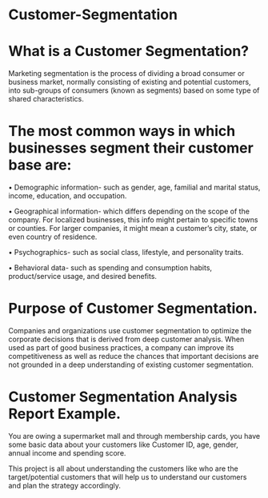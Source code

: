 # Customer-Segmentation

# What is a Customer Segmentation?

Marketing segmentation is the process of dividing a broad consumer or business market, 
normally consisting of existing and potential customers, into sub-groups of consumers 
(known as segments) based on some type of shared characteristics.

# The most common ways in which businesses segment their customer base are:

• Demographic information- such as gender, age, familial and marital status, income, 
education, and occupation.

• Geographical information- which differs depending on the scope of the company. For 
localized businesses, this info might pertain to specific towns or counties. For larger 
companies, it might mean a customer’s city, state, or even country of residence.

• Psychographics- such as social class, lifestyle, and personality traits.

• Behavioral data- such as spending and consumption habits, product/service usage, and 
desired benefits.

# Purpose of Customer Segmentation.

Companies and organizations use customer segmentation to optimize the corporate decisions 
that is derived from deep customer analysis. When used as part of good business practices, a 
company can improve its competitiveness as well as reduce the chances that important decisions 
are not grounded in a deep understanding of existing customer segmentation.

# Customer Segmentation Analysis Report Example.

You are owing a supermarket mall and through membership cards, you have some basic data 
about your customers like Customer ID, age, gender, annual income and spending score.

This project is all about understanding the customers like who are the 
target/potential customers that will help us to understand our customers and 
plan the strategy accordingly.
